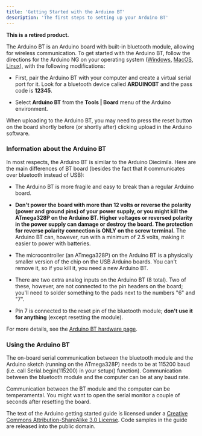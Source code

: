 ```yaml
---
title: 'Getting Started with the Arduino BT'
description: 'The first steps to setting up your Arduino BT'
---
```


**This is a retired product.**

The Arduino BT is an Arduino board with built-in bluetooth module, allowing for wireless communication. To get started with the Arduino BT, follow the directions for the Arduino NG on your operating system ([Windows](/en/Guide/Windows), [MacOS](/en/Guide/macOS), [Linux](/playground/Learning/Linux)), with the following modifications:

- First, pair the Arduino BT with your computer and create a virtual serial port for it. Look for a bluetooth device called **ARDUINOBT** and the pass code is **12345**.

- Select **Arduino BT** from the **Tools | Board** menu of the Arduino environment.

When uploading to the Arduino BT, you may need to press the reset button on the board shortly before (or shortly after) clicking upload in the Arduino software.

### Information about the Arduino BT

In most respects, the Arduino BT is similar to the Arduino Diecimila. Here are the main differences of BT board (besides the fact that it communicates over bluetooth instead of USB):

- The Arduino BT is more fragile and easy to break than a regular Arduino board.

- **Don't power the board with more than 12 volts or reverse the polarity (power and ground pins) of your power supply, or you might kill the ATmega328P on the Arduino BT. Higher voltages or reversed polarity in the power supply can damage or destroy the board. The protection for reverse polarity connection is ONLY on the screw terminal.** The Arduino BT can, however, run with a minimum of 2.5 volts, making it easier to power with batteries.

- The microcontroller (an ATmega328P) on the Arduino BT is a physically smaller version of the chip on the USB Arduino boards. You can't remove it, so if you kill it, you need a new Arduino BT.

- There are two extra analog inputs on the Arduino BT (8 total). Two of these, however, are not connected to the pin headers on the board; you'll need to solder something to the pads next to the numbers "6" and "7".

- Pin 7 is connected to the reset pin of the bluetooth module; **don't use it for anything** (except resetting the module).

For more details, see the [Arduino BT hardware page](/en/Main/ArduinoBoardBluetooth).

### Using the Arduino BT

The on-board serial communication between the bluetooth module and the Arduino sketch (running on the ATmega328P) needs to be at 115200 baud (i.e. call Serial.begin(115200) in your setup() function). Communication between the bluetooth module and the computer can be at any baud rate.

Communication between the BT module and the computer can be temperamental. You might want to open the serial monitor a couple of seconds after resetting the board.

The text of the Arduino getting started guide is licensed under a
[Creative Commons Attribution-ShareAlike 3.0 License](http://creativecommons.org/licenses/by-sa/3.0/). Code samples in the guide are released into the public domain.
